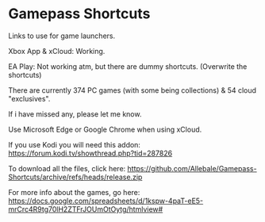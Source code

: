 # Gamepass Shortcuts 
Links to use for game launchers.

Xbox App & xCloud: Working.

EA Play: Not working atm, but there are dummy shortcuts. (Overwrite the shortcuts)

There are currently 374 PC games (with some being collections) & 54 cloud "exclusives".

If i have missed any, please let me know.

Use Microsoft Edge or Google Chrome when using xCloud.

If you use Kodi you will need this addon: https://forum.kodi.tv/showthread.php?tid=287826

To download all the files, click here: https://github.com/Allebale/Gamepass-Shortcuts/archive/refs/heads/release.zip

For more info about the games, go here: https://docs.google.com/spreadsheets/d/1kspw-4paT-eE5-mrCrc4R9tg70lH2ZTFrJOUmOtOytg/htmlview# 
